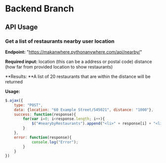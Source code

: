 # Backend Branch

## API Usage

### Get a list of restaurants nearby user location

**Endpoint:** "https://makanwhere.pythonanywhere.com/api/nearby/"

**Required input:**
location (this can be a address or postal code)
distance (how far from provided location to show restaurants)

**Results: **A list of 20 restaurants that are within the distance will be returned

**Usage:**

```Javascript
$.ajax({
    type: "POST",
    data: {location: "60 Example Street/545021", distance: "1000"},
    success: function(response){
    	for(var i=0; i<response.length; i++){
    		$("#nearybyRestaurants").append("<li>" + response[i] + "<li>");
    	}
    },
    error: function(response){
    		console.log("Error");
    	}
    }
})
```
